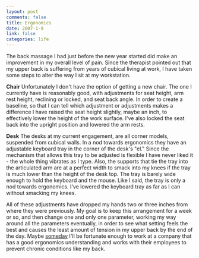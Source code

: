 ```yaml
--- 
layout: post
comments: false
title: Ergonomics
date: 2007-1-9
link: false
categories: life
---
```

The back massage I had just before the new year started did make an improvement in my overall level of pain. Since the therapist pointed out that my upper back is suffering from years of cubical living at work, I have taken some steps to alter the way I sit at my workstation.

<strong>Chair</strong>
Unfortunately I don't have the option of getting a new chair. The one I currently have is reasonably good, with adjustments for seat height, arm rest height, reclining or locked, and seat back angle. In order to create a baseline, so that I can tell which adjustment or adjustments makes a difference I have raised the seat height slightly, maybe an inch, to effectively lower the height of the work surface. I've also locked the seat back into the upright position and lowered the arm rests.

<strong>Desk</strong>
The desks at my current engagement, are all corner models, suspended from cubical walls. In a nod towards ergonomics they have an adjustable keyboard tray in the corner of the desk's "el." Since the mechanism that allows this tray to be adjusted is flexible I have never liked it - the whole thing vibrates as I type. Also, the supports that tie the tray into the articulated arm are at a perfect width to smack into my knees if the tray is much lower than the height of the desk top. The tray is barely wide enough to hold the keyboard and the mouse. Like I said, the tray is only a nod towards ergonomics. I've lowered the keyboard tray as far as I can without smacking my knees.

All of these adjustments have dropped my hands two or three inches from where they were previously. My goal is to keep this arrangement for a week or so, and then change one and only one parameter, working my way around all the parameters eventually, in order to see what setting feels the best and causes the least amount of tension in my upper back by the end of the day.  Maybe <a href="#" title="I'm going to be changing jobs very soon. More on this later.">someday</a> I'll be fortunate enough to work at a company that has a good ergonomics understanding and works with their employees to prevent chronic conditions like my back.
